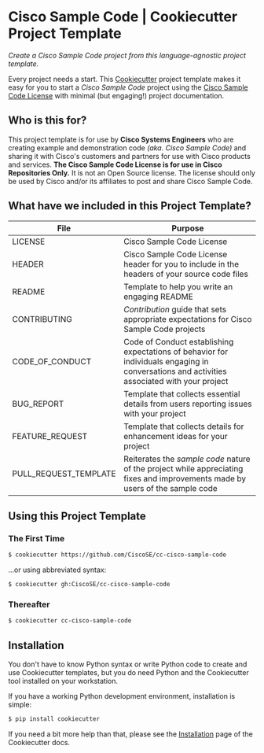 # Cisco Sample Code | Cookiecutter Project Template

*Create a Cisco Sample Code project from this language-agnostic project template.*

Every project needs a start.  This [Cookiecutter](https://github.com/audreyr/cookiecutter) project template makes it easy for you to start a *Cisco Sample Code* project using the [Cisco Sample Code License](./LICENSE) with minimal (but engaging!) project documentation.

## Who is this for?

This project template is for use by **Cisco Systems Engineers** who are creating example and demonstration code *(aka. Cisco Sample Code)* and sharing it with Cisco's customers and partners for use with Cisco products and services.  **The Cisco Sample Code License is for use in Cisco Repositories Only.**  It is not an Open Source license. The license should only be used by Cisco and/or its affiliates to post and share Cisco Sample Code.

## What have we included in this Project Template?

File | Purpose
---- | -------
LICENSE | Cisco Sample Code License
HEADER | Cisco Sample Code License header for you to include in the headers of your source code files
README | Template to help you write an engaging README
CONTRIBUTING | *Contribution* guide that sets appropriate expectations for Cisco Sample Code projects
CODE_OF_CONDUCT | Code of Conduct establishing expectations of behavior for individuals engaging in conversations and activities associated with your project
BUG_REPORT | Template that collects essential details from users reporting issues with your project
FEATURE_REQUEST | Template that collects details for enhancement ideas for your project
PULL_REQUEST_TEMPLATE | Reiterates the *sample code* nature of the project while appreciating fixes and improvements made by users of the sample code

## Using this Project Template

### The First Time

```bash
$ cookiecutter https://github.com/CiscoSE/cc-cisco-sample-code
```

...or using abbreviated syntax:

```bash
$ cookiecutter gh:CiscoSE/cc-cisco-sample-code
```

### Thereafter

```bash
$ cookiecutter cc-cisco-sample-code
```

## Installation

You don't have to know Python syntax or write Python code to create and use Cookiecutter templates, but you do need Python and the Cookiecutter tool installed on your workstation.

If you have a working Python development environment, installation is simple:

```bash
$ pip install cookiecutter
```

If you need a bit more help than that, please see the [Installation](https://cookiecutter.readthedocs.io/en/latest/installation.html) page of the Cookiecutter docs.